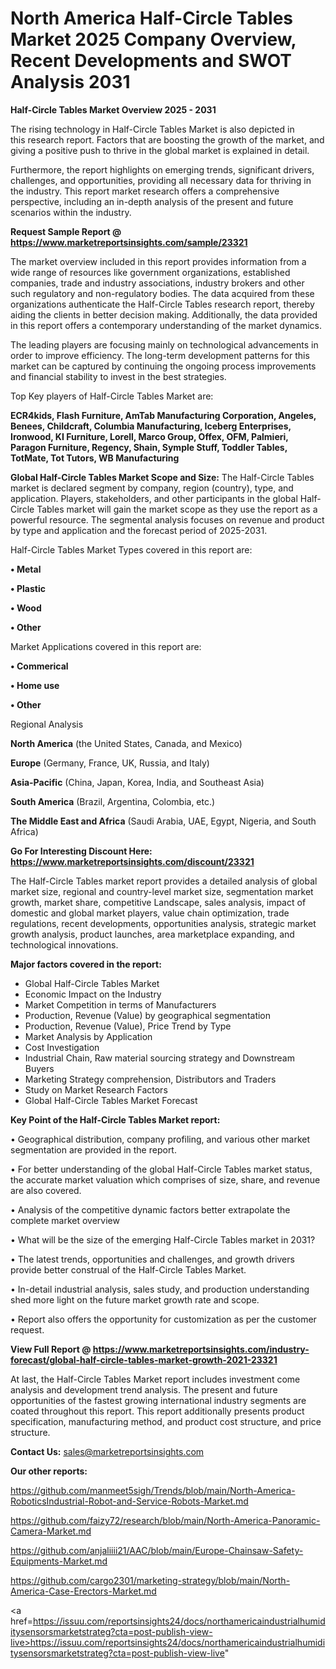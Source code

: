 # North America Half-Circle Tables Market 2025 Company Overview, Recent Developments and SWOT Analysis 2031

<Strong> Half-Circle Tables Market Overview 2025 - 2031</strong>

The rising technology in Half-Circle Tables Market is also depicted in this research report. Factors that are boosting the growth of the market, and giving a positive push to thrive in the global market is explained in detail.

Furthermore, the report highlights on emerging trends, significant drivers, challenges, and opportunities, providing all necessary data for thriving in the industry. This report market research offers a comprehensive perspective, including an in-depth analysis of the present and future scenarios within the industry.

<strong>Request Sample Report @ <a href=https://www.marketreportsinsights.com/sample/23321>https://www.marketreportsinsights.com/sample/23321</a></strong>

The market overview included in this report provides information from a wide range of resources like government organizations, established companies, trade and industry associations, industry brokers and other such regulatory and non-regulatory bodies. The data acquired from these organizations authenticate the Half-Circle Tables research report, thereby aiding the clients in better decision making. Additionally, the data provided in this report offers a contemporary understanding of the market dynamics.

The leading players are focusing mainly on technological advancements in order to improve efficiency. The long-term development patterns for this market can be captured by continuing the ongoing process improvements and financial stability to invest in the best strategies.

Top Key players of Half-Circle Tables Market are:

<strong>ECR4kids, Flash Furniture, AmTab Manufacturing Corporation, Angeles, Benees, Childcraft, Columbia Manufacturing, Iceberg Enterprises, Ironwood, KI Furniture, Lorell, Marco Group, Offex, OFM, Palmieri, Paragon Furniture, Regency, Shain, Symple Stuff, Toddler Tables, TotMate, Tot Tutors, WB Manufacturing</strong>

<strong><b>Global Half-Circle Tables Market Scope and Size:</b></strong>
The Half-Circle Tables market is declared segment by company, region (country), type, and application. Players, stakeholders, and other participants in the global Half-Circle Tables market will gain the market scope as they use the report as a powerful resource. The segmental analysis focuses on revenue and product by type and application and the forecast period of 2025-2031.

Half-Circle Tables Market Types covered in this report are:

<strong>• Metal

• Plastic

• Wood

• Other</strong>

Market Applications covered in this report are:

<strong>• Commerical

• Home use

• Other</strong> 

Regional Analysis

<strong>North America</strong> (the United States, Canada, and Mexico)

<strong>Europe</strong> (Germany, France, UK, Russia, and Italy)

<strong>Asia-Pacific</strong> (China, Japan, Korea, India, and Southeast Asia)

<strong>South America</strong> (Brazil, Argentina, Colombia, etc.)

<strong>The Middle East and Africa</strong> (Saudi Arabia, UAE, Egypt, Nigeria, and South Africa)

<strong>Go For Interesting Discount Here: <a href=https://www.marketreportsinsights.com/discount/23321>https://www.marketreportsinsights.com/discount/23321</a></strong>

The Half-Circle Tables market report provides a detailed analysis of global market size, regional and country-level market size, segmentation market growth, market share, competitive Landscape, sales analysis, impact of domestic and global market players, value chain optimization, trade regulations, recent developments, opportunities analysis, strategic market growth analysis, product launches, area marketplace expanding, and technological innovations.

<strong><b>Major factors covered in the report:</b></strong>
<ul>
  <li>Global Half-Circle Tables Market </li>
  <li>Economic Impact on the Industry</li>
  <li>Market Competition in terms of Manufacturers</li>
  <li>Production, Revenue (Value) by geographical segmentation</li>
  <li>Production, Revenue (Value), Price Trend by Type</li>
  <li>Market Analysis by Application</li>
  <li>Cost Investigation</li>
  <li>Industrial Chain, Raw material sourcing strategy and Downstream Buyers</li>
  <li>Marketing Strategy comprehension, Distributors and Traders</li>
  <li>Study on Market Research Factors</li>
  <li>Global Half-Circle Tables Market Forecast</li>
</ul>

<strong><b>Key Point of the Half-Circle Tables Market report:</b></strong>

• Geographical distribution, company profiling, and various other market segmentation are provided in the report.

• For better understanding of the global Half-Circle Tables market status, the accurate market valuation which comprises of size, share, and revenue are also covered.

• Analysis of the competitive dynamic factors better extrapolate the complete market overview

• What will be the size of the emerging Half-Circle Tables market in 2031?

• The latest trends, opportunities and challenges, and growth drivers provide better construal of the Half-Circle Tables Market.

• In-detail industrial analysis, sales study, and production understanding shed more light on the future market growth rate and scope.

• Report also offers the opportunity for customization as per the customer request.

<strong><b>View Full Report @ <a href=https://www.marketreportsinsights.com/industry-forecast/global-half-circle-tables-market-growth-2021-23321>https://www.marketreportsinsights.com/industry-forecast/global-half-circle-tables-market-growth-2021-23321</a></b></strong>


At last, the Half-Circle Tables Market report includes investment come analysis and development trend analysis. The present and future opportunities of the fastest growing international industry segments are coated throughout this report. This report additionally presents product specification, manufacturing method, and product cost structure, and price structure.

<strong>Contact Us:</strong>
sales@marketreportsinsights.com

<strong>Our other reports:</strong>

<a href=https://github.com/manmeet5sigh/Trends/blob/main/North-America-RoboticsIndustrial-Robot-and-Service-Robots-Market.md>https://github.com/manmeet5sigh/Trends/blob/main/North-America-RoboticsIndustrial-Robot-and-Service-Robots-Market.md</a>

<a href=https://github.com/faizy72/research/blob/main/North-America-Panoramic-Camera-Market.md>https://github.com/faizy72/research/blob/main/North-America-Panoramic-Camera-Market.md</a>

<a href=https://github.com/anjaliiii21/AAC/blob/main/Europe-Chainsaw-Safety-Equipments-Market.md>https://github.com/anjaliiii21/AAC/blob/main/Europe-Chainsaw-Safety-Equipments-Market.md</a>

<a href=https://github.com/cargo2301/marketing-strategy/blob/main/North-America-Case-Erectors-Market.md>https://github.com/cargo2301/marketing-strategy/blob/main/North-America-Case-Erectors-Market.md</a>

<a href=https://issuu.com/reportsinsights24/docs/northamericaindustrialhumiditysensorsmarketstrateg?cta=post-publish-view-live>https://issuu.com/reportsinsights24/docs/northamericaindustrialhumiditysensorsmarketstrateg?cta=post-publish-view-live</a>"
